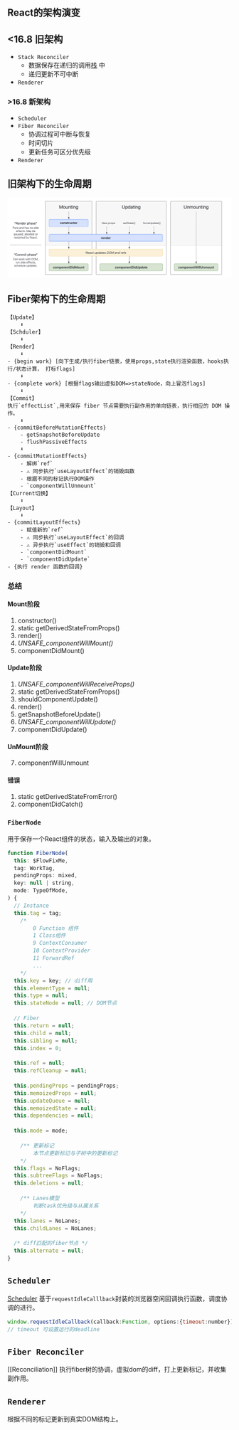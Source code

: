 ## React的架构演变
## <16.8 旧架构
- `Stack Reconciler`
	- 数据保存在递归的调用[栈](../数据结构/栈.md) 中
	- 递归更新不可中断
- `Renderer`
### >16.8 新架构
- `Scheduler`
- `Fiber Reconciler`
	- 协调过程可中断与恢复
	- 时间切片
	- 更新任务可区分优先级
- `Renderer`
## 旧架构下的生命周期
![](../../assets/Pasted%20image%2020250226175957.png)

## Fiber架构下的生命周期
```text
【Update】
	⬇️
【Schduler】
	⬇️
【Render】
	⬇️
- {begin work} [向下生成/执行fiber链表，使用props,state执行渲染函数，hooks执行/状态计算， 打标flags]
	⬇️
- {complete work} [根据flags输出虚拟DOM=>stateNode，向上冒泡flags]
	⬇️
【Commit】
执行`effectList`,用来保存 fiber 节点需要执行副作用的单向链表，执行相应的 DOM 操作。
	⬇️
- {commitBeforeMutationEffects}
	- getSnapshotBeforeUpdate
	- flushPassiveEffects
	⬇️
- {commitMutationEffects}
	- 解绑`ref`
	- ⚠️ 同步执行`useLayoutEffect`的销毁函数
	- 根据不同的标记执行DOM操作
	- `componentWillUnmount`
【Current切换】
	⬇️
【Layout】
	⬇️
- {commitLayoutEffects}
	- 赋值新的`ref`
	- ⚠️ 同步执行`useLayoutEffect`的回调
	- ⚠️ 异步执行`useEffect`的销毁和回调
	- `componentDidMount`
	- `componentDidUpdate`
- {执行 render 函数的回调}
```

### 总结
#### Mount阶段
1. constructor()
2. static getDerivedStateFromProps()
3. render()
4. *UNSAFE_componentWillMount()*
5. componentDidMount()
#### Update阶段
 1. *UNSAFE_componentWillReceiveProps()*
1. static getDerivedStateFromProps()
2. shouldComponentUpdate()
3. render()
4. getSnapshotBeforeUpdate()
5. *UNSAFE_componentWillUpdate()*
6. componentDidUpdate()
#### UnMount阶段
7. componentWillUnmount
#### 错误
1. static getDerivedStateFromError()
2. componentDidCatch()


### `FiberNode`
用于保存一个React组件的状态，输入及输出的对象。
```javascript
function FiberNode(
  this: $FlowFixMe,
  tag: WorkTag,
  pendingProps: mixed,
  key: null | string,
  mode: TypeOfMode,
) {
  // Instance
  this.tag = tag;
	/*
		0 Function 组件
		1 Class组件
		9 ContextConsumer
		10 ContextProvider
		11 ForwardRef
		...
	*/
  this.key = key; // diff用
  this.elementType = null;
  this.type = null;
  this.stateNode = null; // DOM节点

  // Fiber
  this.return = null;
  this.child = null;
  this.sibling = null;
  this.index = 0;

  this.ref = null;
  this.refCleanup = null;
	
  this.pendingProps = pendingProps;
  this.memoizedProps = null;
  this.updateQueue = null;
  this.memoizedState = null;
  this.dependencies = null;

  this.mode = mode;

	/** 更新标记
		本节点更新标记与子树中的更新标记
	*/
  this.flags = NoFlags;
  this.subtreeFlags = NoFlags;
  this.deletions = null;

	/** Lanes模型
		判断task优先级与从属关系		
	*/
  this.lanes = NoLanes;
  this.childLanes = NoLanes;

  /* diff匹配的fiber节点 */
  this.alternate = null;
}

```

## `Scheduler`
[Scheduler](Scheduler.md)
基于`requestIdleCalllback`封装的浏览器空闲回调执行函数，调度协调的进行。
```javascript
window.requestIdleCallback(callback:Function, options:{timeout:number})
// timeout 可设置运行的deadline
```

## `Fiber Reconciler`
[[Reconciliation]]
执行fiber树的协调，虚拟dom的diff，打上更新标记，并收集副作用。


## `Renderer`
根据不同的标记更新到真实DOM结构上。


